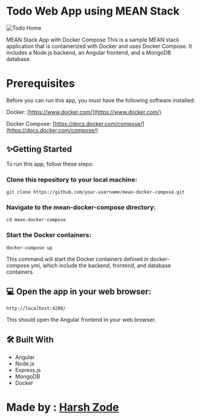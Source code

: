 
# Todo Web App using MEAN Stack
![Todo Home](https://cdn.discordapp.com/attachments/837986831365963806/1111517456641556561/image.png)

MEAN Stack App with Docker Compose
This is a sample MEAN stack application that is containerized with Docker and uses Docker Compose. It includes a Node.js backend, an Angular frontend, and a MongoDB database.

# Prerequisites
Before you can run this app, you must have the following software installed:

Docker: [https://www.docker.com/](https://www.docker.com/)

Docker Compose: [https://docs.docker.com/compose/](https://docs.docker.com/compose/)

## ✨Getting Started
To run this app, follow these steps:

### Clone this repository to your local machine:

   
   `git clone https://github.com/your-username/mean-docker-compose.git`


### Navigate to the mean-docker-compose directory:
  
   `cd mean-docker-compose`

### Start the Docker containers:

   
   `docker-compose up`

   This command will start the Docker containers defined in docker-compose.yml, which include the backend, frontend, and database containers.

## 💻 Open the app in your web browser:

   `http://localhost:4200/`

   This should open the Angular frontend in your web browser.

## 🛠 Built With
+ Angular
+ Node.js
+ Express.js
+ MongoDB
+ Docker

# Made by : [Harsh Zode](https://github.com/HarshZode)
